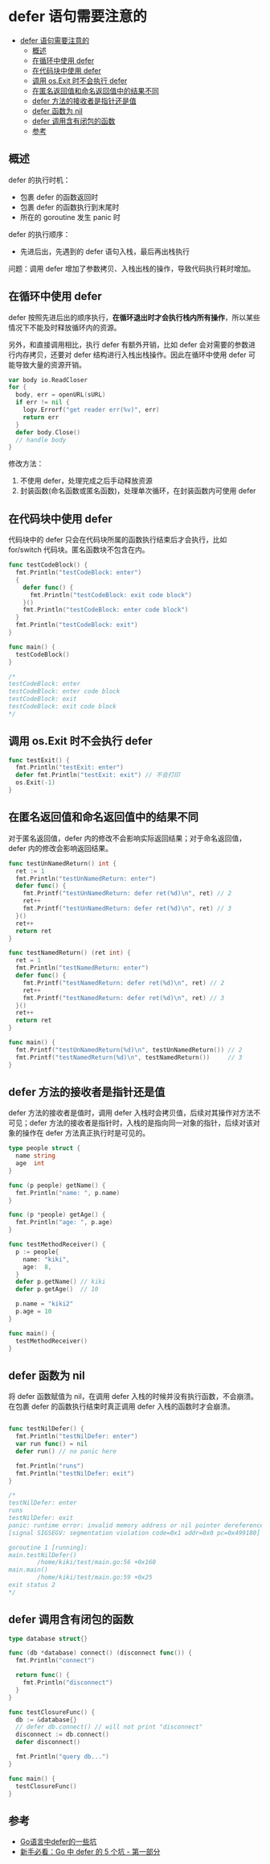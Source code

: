 # defer 语句需要注意的

- [defer 语句需要注意的](#defer-语句需要注意的)
  - [概述](#概述)
  - [在循环中使用 defer](#在循环中使用-defer)
  - [在代码块中使用 defer](#在代码块中使用-defer)
  - [调用 os.Exit 时不会执行 defer](#调用-osexit-时不会执行-defer)
  - [在匿名返回值和命名返回值中的结果不同](#在匿名返回值和命名返回值中的结果不同)
  - [defer 方法的接收者是指针还是值](#defer-方法的接收者是指针还是值)
  - [defer 函数为 nil](#defer-函数为-nil)
  - [defer 调用含有闭包的函数](#defer-调用含有闭包的函数)
  - [参考](#参考)

## 概述

defer 的执行时机：

- 包裹 defer 的函数返回时
- 包裹 defer 的函数执行到末尾时
- 所在的 goroutine 发生 panic 时

defer 的执行顺序：

- 先进后出，先遇到的 defer 语句入栈，最后再出栈执行

问题：调用 defer 增加了参数拷贝、入栈出栈的操作，导致代码执行耗时增加。

## 在循环中使用 defer

defer 按照先进后出的顺序执行，**在循环退出时才会执行栈内所有操作**，所以某些情况下不能及时释放循环内的资源。

另外，和直接调用相比，执行 defer 有额外开销，比如 defer 会对需要的参数进行内存拷贝，还要对 defer 结构进行入栈出栈操作。因此在循环中使用 defer 可能导致大量的资源开销。

```go
var body io.ReadCloser
for {
  body, err = openURL(sURL)
  if err != nil {
    logv.Errorf("get reader err(%v)", err)
    return err
  }
  defer body.Close()
  // handle body
}
```

修改方法：

1. 不使用 defer，处理完成之后手动释放资源
2. 封装函数(命名函数或匿名函数)，处理单次循环，在封装函数内可使用 defer

## 在代码块中使用 defer

代码块中的 defer 只会在代码块所属的函数执行结束后才会执行，比如 for/switch 代码块。匿名函数块不包含在内。

```go
func testCodeBlock() {
  fmt.Println("testCodeBlock: enter")
  {
    defer func() {
      fmt.Println("testCodeBlock: exit code block")
    }()
    fmt.Println("testCodeBlock: enter code block")
  }
  fmt.Println("testCodeBlock: exit")
}

func main() {
  testCodeBlock()
}

/*
testCodeBlock: enter
testCodeBlock: enter code block
testCodeBlock: exit
testCodeBlock: exit code block
*/
```

## 调用 os.Exit 时不会执行 defer

```go
func testExit() {
  fmt.Println("testExit: enter")
  defer fmt.Println("testExit: exit") // 不会打印
  os.Exit(-1)
}
```

## 在匿名返回值和命名返回值中的结果不同

对于匿名返回值，defer 内的修改不会影响实际返回结果；对于命名返回值，defer 内的修改会影响返回结果。

```go
func testUnNamedReturn() int {
  ret := 1
  fmt.Println("testUnNamedReturn: enter")
  defer func() {
    fmt.Printf("testUnNamedReturn: defer ret(%d)\n", ret) // 2
    ret++
    fmt.Printf("testUnNamedReturn: defer ret(%d)\n", ret) // 3
  }()
  ret++
  return ret
}

func testNamedReturn() (ret int) {
  ret = 1
  fmt.Println("testNamedReturn: enter")
  defer func() {
    fmt.Printf("testNamedReturn: defer ret(%d)\n", ret) // 2
    ret++
    fmt.Printf("testNamedReturn: defer ret(%d)\n", ret) // 3
  }()
  ret++
  return ret
}

func main() {
  fmt.Printf("testUnNamedReturn(%d)\n", testUnNamedReturn()) // 2
  fmt.Printf("testNamedReturn(%d)\n", testNamedReturn())     // 3
}
```

## defer 方法的接收者是指针还是值

defer 方法的接收者是值时，调用 defer 入栈时会拷贝值，后续对其操作对方法不可见；defer 方法的接收者是指针时，入栈的是指向同一对象的指针，后续对该对象的操作在 defer 方法真正执行时是可见的。

```go
type people struct {
  name string
  age  int
}

func (p people) getName() {
  fmt.Println("name: ", p.name)
}

func (p *people) getAge() {
  fmt.Println("age: ", p.age)
}

func testMethodReceiver() {
  p := people{
    name: "kiki",
    age:  8,
  }
  defer p.getName() // kiki
  defer p.getAge()  // 10

  p.name = "kiki2"
  p.age = 10
}

func main() {
  testMethodReceiver()
}
```

## defer 函数为 nil

将 defer 函数赋值为 nil，在调用 defer 入栈的时候并没有执行函数，不会崩溃。在包裹 defer 的函数执行结束时真正调用 defer 入栈的函数时才会崩溃。

```go

func testNilDefer() {
  fmt.Println("testNilDefer: enter")
  var run func() = nil
  defer run() // no panic here

  fmt.Println("runs")
  fmt.Println("testNilDefer: exit")
}

/*
testNilDefer: enter
runs
testNilDefer: exit
panic: runtime error: invalid memory address or nil pointer dereference
[signal SIGSEGV: segmentation violation code=0x1 addr=0x0 pc=0x499180]

goroutine 1 [running]:
main.testNilDefer()
        /home/kiki/test/main.go:56 +0x160
main.main()
        /home/kiki/test/main.go:59 +0x25
exit status 2
*/
```

## defer 调用含有闭包的函数

```go
type database struct{}

func (db *database) connect() (disconnect func()) {
  fmt.Println("connect")

  return func() {
    fmt.Println("disconnect")
  }
}

func testClosureFunc() {
  db := &database{}
  // defer db.connect() // will not print "disconnect"
  disconnect := db.connect()
  defer disconnect()

  fmt.Println("query db...")
}

func main() {
  testClosureFunc()
}
```

## 参考

- [Go语言中defer的一些坑](https://www.jianshu.com/p/79c029c0bd58)
- [新手必看：Go 中 defer 的 5 个坑 - 第一部分](https://zhuanlan.zhihu.com/p/134121503)
